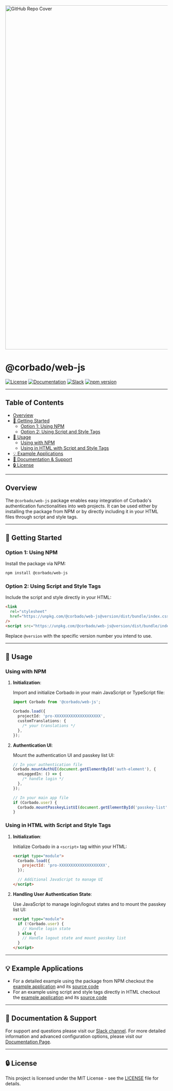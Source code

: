 <img width="1070" alt="GitHub Repo Cover" src="https://github.com/corbado/corbado-php/assets/18458907/aa4f9df6-980b-4b24-bb2f-d71c0f480971">

# @corbado/web-js

[![License](https://img.shields.io/badge/license-MIT-green)](https://github.com/corbado/javascript/tree/readme_documentation?tab=License-1-ov-file)
[![Documentation](https://img.shields.io/badge/documentation-available-brightgreen)](https://docs.corbado.com/overview/welcome)
[![Slack](https://img.shields.io/badge/slack-community-blueviolet)](https://join.slack.com/t/corbado/shared_invite/zt-1b7867yz8-V~Xr~ngmSGbt7IA~g16ZsQ)
[![npm version](https://img.shields.io/npm/v/@corbado/web-js)](https://www.npmjs.com/package/@corbado/web-js)

---

## Table of Contents

- [Overview](#overview)
- [🚀 Getting Started](#getting-started)
  - [Option 1: Using NPM](#option-1-using-npm)
  - [Option 2: Using Script and Style Tags](#option-2-using-script-and-style-tags)
- [📌 Usage](#usage)
  - [Using with NPM](#using-with-npm)
  - [Using in HTML with Script and Style Tags](#using-in-html-with-script-and-style-tags)
- [💡 Example Applications](#example-applications)
- [📄 Documentation & Support](#documentation--support)
- [🔒 License](#license)

---

## Overview

The `@corbado/web-js` package enables easy integration of Corbado's authentication functionalities into web projects. It can be used either by installing the package from NPM or by directly including it in your HTML files through script and style tags.

---

## 🚀 Getting Started

### Option 1: Using NPM

Install the package via NPM:

```bash
npm install @corbado/web-js
```

### Option 2: Using Script and Style Tags

Include the script and style directly in your HTML:

```html
<link
  rel="stylesheet"
  href="https://unpkg.com/@corbado/web-js@version/dist/bundle/index.css"
/>
<script src="https://unpkg.com/@corbado/web-js@version/dist/bundle/index.js"></script>
```

Replace `@version` with the specific version number you intend to use.

---

## 📌 Usage

### Using with NPM

1. **Initialization**:

   Import and initialize Corbado in your main JavaScript or TypeScript file:

   ```typescript
   import Corbado from '@corbado/web-js';

   Corbado.load({
     projectId: 'pro-XXXXXXXXXXXXXXXXXXXX',
     customTranslations: {
       /* your translations */
     },
   });
   ```

2. **Authentication UI**:

   Mount the authentication UI and passkey list UI:

   ```typescript
   // In your authentication file
   Corbado.mountAuthUI(document.getElementById('auth-element'), {
     onLoggedIn: () => {
       /* handle login */
     },
   });

   // In your main app file
   if (Corbado.user) {
     Corbado.mountPasskeyListUI(document.getElementById('passkey-list'));
   }
   ```

### Using in HTML with Script and Style Tags

1. **Initialization**:

   Initialize Corbado in a `<script>` tag within your HTML:

   ```html
   <script type="module">
     Corbado.load({
       projectId: 'pro-XXXXXXXXXXXXXXXXXXXX',
     });

     // Additional JavaScript to manage UI
   </script>
   ```

2. **Handling User Authentication State**:

   Use JavaScript to manage login/logout states and to mount the passkey list UI:

   ```html
   <script type="module">
     if (!Corbado.user) {
       // Handle login state
     } else {
       // Handle logout state and mount passkey list
     }
   </script>
   ```

---

## 💡 Example Applications

- For a detailed example using the package from NPM checkout the [example application](web-js-example.korbado.com) and its [source code](https://github.com/corbado/javascript/tree/main/examples/web-js)
- For an example using script and style tags directly in HTML checkout the [example application](web-js-sdk-example.korbado.com) and its [source code](https://github.com/corbado/javascript/tree/main/examples/web-js-script)

---

## 📄 Documentation & Support

For support and questions please visit our [Slack channel](https://join.slack.com/t/corbado/shared_invite/zt-1b7867yz8-V~Xr~ngmSGbt7IA~g16ZsQ).
For more detailed information and advanced configuration options, please visit our [Documentation Page](https://docs.corbado.com/overview/welcome).

---

## 🔒 License

This project is licensed under the MIT License - see the [LICENSE](https://github.com/corbado/javascript/tree/readme_documentation?tab=License-1-ov-file) file for details.

